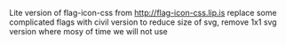 Lite version of flag-icon-css from http://flag-icon-css.lip.is
replace some complicated flags with civil version to reduce size of svg, remove 1x1 svg version where mosy of time we will not use 
